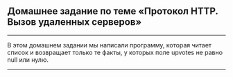 ## Домашнее задание по теме «Протокол HTTP. Вызов удаленных серверов»
___

В этом домашнем задании мы написали программу, которая читает список и возвращает только те факты, у которых поле 
upvotes не равно null или нулю.
***